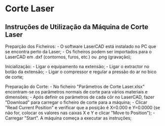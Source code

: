 # Corte Laser


## Instruções de Utilização da Máquina de Corte Laser

Preparção dos Ficheiros:
	- O software LaserCAD está instalado no PC que se encontra perto da Laser;
	- Os ficheiros podem ser importados para o LaserCAD em .dxf (contornos, furos, etc.) ou .png (gravação);

Inicialização:
	- Ligar o equipamento na extensão;
	- Ligar o extractor no botão da extensão;
	- Ligar o compressor e regular a pressão do ar no bico de corte;
	
Preparação do Corte:
	- No ficheiro "Parâmetros de Corte Laser.xlsx" encontram-se os parâmetros normais de corte para vários materiais e dimensões;
	- Após definir os parâmetros de cada côr no LaserCAD, fazer "Download" para carregar o ficheiro de corte para a máquina;
	- Clicar "Read Current Position" e verificar que a posição é X=0.000 e Y=0.0000 (se não for, colocar os valores nas caixas X e Y e clicar "Move to Position");
	- Carregar "Start". A máquina começa a executar as instruções;

